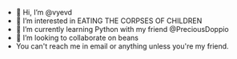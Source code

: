 - 👋 Hi, I’m @vyevd
- 👀 I’m interested in EATING THE CORPSES OF CHILDREN
- 🌱 I’m currently learning Python with my friend @PreciousDoppio
- 💞️ I’m looking to collaborate on beans
- You can't reach me in email or anything unless you're my friend.
